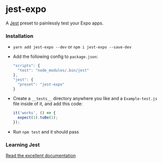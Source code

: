 # jest-expo

A [Jest](https://facebook.github.io/jest/) preset to painlessly test your Expo apps.

### Installation

- `yarn add jest-expo --dev` or `npm i jest-expo --save-dev`
- Add the following config to `package.json`:

  ```js
  "scripts": {
    "test": "node_modules/.bin/jest"
  },
  "jest": {
    "preset": "jest-expo"
  }
  ```

- Create a `__tests__` directory anywhere you like and a `Example-test.js` file inside of it, and add this code:

  ```js
  it('works', () => {
    expect(1).toBe(1);
  });
  ```

- Run `npm test` and it should pass

### Learning Jest

[Read the excellent documentation](https://facebook.github.io/jest/)
